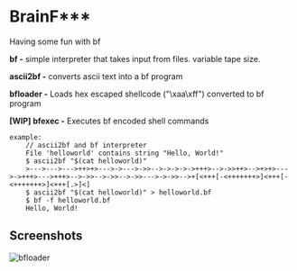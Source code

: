 # BrainF***

Having some fun with bf

**bf -** simple interpreter that takes input from files. variable tape size.

**ascii2bf -** converts ascii text into a bf program

**bfloader -** Loads hex escaped shellcode ("\xaa\xff") converted to bf program

**[WIP] bfexec -** Executes bf encoded shell commands

```
example:
    // ascii2bf and bf interpreter
    File 'helloworld' contains string "Hello, World!"
    $ ascii2bf "$(cat helloworld)"
    >--->--->--->++>+>--->->--->->>-->->->->->+++>-->->>++>-->+>+>--->->+++>--->+++>-->->>-->->>-->->>--->->->>-->+[<+++[-<+++++++>]<+++[-<+++++++>]<+++[.>]<]
    $ ascii2bf "$(cat helloworld)" > helloworld.bf
    $ bf -f helloworld.bf
    Hello, World!
```

## Screenshots
![bfloader](https://pomf2.lain.la/f/dti3twvf.png)